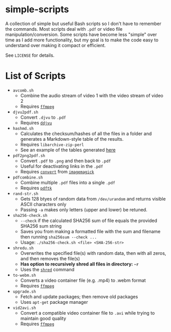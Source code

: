 # simple-scripts
A collection of simple but useful Bash scripts so I don't have to remember the commands. Most scripts deal with `.pdf` or video file manipulation/conversion. Some scripts have become less "simple" over time as I add more functionality, but my goal is to make the code easy to understand over making it compact or efficient. 

See `LICENSE` for details.

# List of Scripts
* `avcomb.sh`
    * Combine the audio stream of video 1 with the video stream of video 2
    * Requires [`ffmpeg`](https://linux.die.net/man/1/ffmpeg)
* `djvu2pdf.sh`
    * Convert `.djvu` to `.pdf`
    * Requires [`ddjvu`](https://linux.die.net/man/1/ddjvu)
* `hashmd.sh`
    * Calculates the checksum/hashes of all the files in a folder and generates a Markdown-style table of the results.
    * Requires `libarchive-zip-perl`
    * See an example of the tables generated [here](https://bsteen.github.io/hashes.html)
* `pdf2png2pdf.sh`
    * Convert `.pdf` to `.png` and then back to `.pdf`
    * Useful for deactivating links in the `.pdf`
    * Requires [`convert`](https://linux.die.net/man/1/convert) from [`imagemagick`](https://linux.die.net/man/1/imagemagick)
* `pdfcombine.sh`
    * Combine multiple `.pdf` files into a single `.pdf`
    * Requires [`pdftk`](https://linux.die.net/man/1/pdftk)
* `rand-str.sh`
   * Gets 128 btyes of random data from `/dev/urandom` and returns visible ASCII characters only
   * Passing `-a` makes only letters (upper and lower) be retuned.
* `sha256-check.sh`
    * `--check` if the calculated SHA256 sum of file equals the provided SHA256 sum string
    * Saves you from making a formatted file with the sum and filename then running `sha256sum --check ...`
    * Usage: `./sha256-check.sh <file> <SHA-256-str>`
* `shredu.sh`
    * Overwrites the specified file(s) with random data, then with all zeros, and then removes the file(s)
    * **Has option to recursively shred all files in directory: `-r`**
    * Uses the [`shred`](https://linux.die.net/man/1/shred) command
* `to-webm.sh`
    * Converts a video container file (e.g. .mp4) to .webm format
    * Requires [`ffmpeg`](https://linux.die.net/man/1/ffmpeg)
* `upgrade.sh`
    * Fetch and update packages; then remove old packages
    * Uses `apt-get` package manager
* `vid2avi.sh`
    * Convert a compatible video container file to `.avi` while trying to maintain good quality
    * Requires [`ffmpeg`](https://linux.die.net/man/1/ffmpeg)
